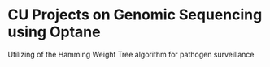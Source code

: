# CU Projects on Genomic Sequencing using Optane 
Utilizing of the Hamming Weight Tree algorithm for pathogen surveillance
